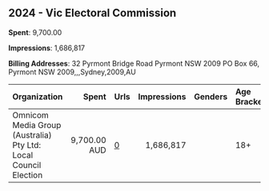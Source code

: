 ## 2024 - Vic Electoral Commission 
**Spent**: 9,700.00

**Impressions**: 1,686,817

**Billing Addresses**: 32 Pyrmont Bridge Road Pyrmont NSW 2009 PO Box 66, Pyrmont NSW 2009,,,Sydney,2009,AU

|Organization|Spent|Urls|Impressions|Genders|Age Brackets|Country Codes|
|:---|---:|:---|---:|:---|:---|:---|
|Omnicom Media Group (Australia) Pty Ltd: Local Council Election|9,700.00 AUD|[0](https://www.snap.com/political-ads/asset/dc687f813d4be010ebaa93175581fefffc06ea71b9ab1a67302620dc19a1fb1d?mediaType=mp4)|1,686,817||18+|australia|
